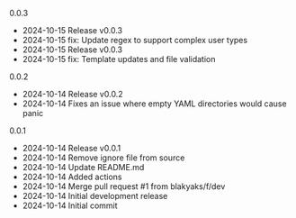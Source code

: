 
0.0.3
- 2024-10-15 Release v0.0.3
- 2024-10-15 fix: Update regex to support complex user types
- 2024-10-15 Release v0.0.3
- 2024-10-15 fix: Template updates and file validation

0.0.2
- 2024-10-14 Release v0.0.2
- 2024-10-14 Fixes an issue where empty YAML directories would cause panic

0.0.1
- 2024-10-14 Release v0.0.1
- 2024-10-14 Remove ignore file from source
- 2024-10-14 Update README.md
- 2024-10-14 Added actions
- 2024-10-14 Merge pull request #1 from blakyaks/f/dev
- 2024-10-14 Initial development release
- 2024-10-14 Initial commit


